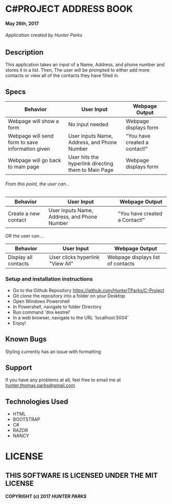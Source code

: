 # C#PROJECT ADDRESS BOOK

#### May 26th, 2017

###### Application created by Hunter Parks

## Description
This application takes an input of a Name, Address, and phone number and stores it in a list.
Then, The user will be prompted to either add more contacts or view all of the contacts they
have filled in.

## Specs
| Behavior | User Input | Webpage Output |
| -------- | ---------- | -------------- |
| Webpage will show a form | No input needed | Webpage displays form |
| Webpage will send form to save information given | User inputs Name, Address, and Phone Number | "You have created a contact!" |
| Webpage will go back to main page | User hits the hyperlink directing them to Main Page | Webpage displays form |

###### From this point, the user can...
| Behavior | User Input | Webpage Output |
| -------- | ---------- | -------------- |
| Create a new contact | User inputs Name, Address, and Phone Number | "You have created a Contact!"|

OR the user can...

| Behavior | User Input | Webpage Output |
| -------- | ---------- | -------------- |
| Display all contacts | User clicks hyperlink "View All" | Webpage displays list of contacts |

### Setup and installation instructions
* Go to the Github Repository https://github.com/HunterTParks/C-Project
* Git clone the repository into a folder on your Desktop
* Open Windows Powershell
* In Powershell, navigate to folder Directory
* Run command 'dnx kestrel'
* In a web browser, navigate to the URL 'localhost:5004'
* Enjoy!

## Known Bugs
Styling currently has an issue with formatting

## Support
If you have any problems at all, feel free to email me at hunter.thomas.parks@gmail.com

## Technologies Used
* HTML
* BOOTSTRAP
* C#
* RAZOR
* NANCY

# LICENSE

## THIS SOFTWARE IS LICENSED UNDER THE MIT LICENSE

#### COPYRIGHT (c) 2017 **_HUNTER PARKS_**
